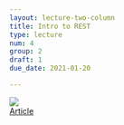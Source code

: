 ```yaml
---
layout: lecture-two-column
title: Intro to REST
type: lecture
num: 4
group: 2
draft: 1
due_date: 2021-01-20

---
```


<img class="large frame" src="https://www.pyimagesearch.com/wp-content/uploads/2018/01/keras_api_header.png" />
<br>
<a href="https://www.pyimagesearch.com/2018/01/29/scalable-keras-deep-learning-rest-api/">Article</a>